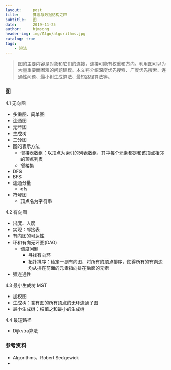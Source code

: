 ```yaml
---
layout:     post
title:      算法与数据结构之四
subtitle:   图
date:       2019-11-25
author:     bjmsong
header-img: img/Algo/algorithms.jpg
catalog: true
tags:
    - 算法
---
```

>图的主要内容是对象和它们的连接，连接可能有权重和方向。利用图可以为大量重要而困难的问题建模。本文将介绍深度优先搜索、广度优先搜索、连通性问题、最小树生成算法、最短路径算法等。

### 图
4.1 无向图
- 多重图、简单图
- 连通图
- 无环图
- 生成树
- 二分图
- 图的表示方法
    - 邻接表数组：以顶点为索引的列表数组，其中每个元素都是和该顶点相邻的顶点列表
    - 邻接集
- DFS 
- BFS
- 连通分量
    - dfs
- 符号图 
    - 顶点名为字符串

4.2 有向图
- 出度、入度
- 实现：邻接表
- 有向图的可达性
- 环和有向无环图(DAG)
    - 调度问题
        - 寻找有向环
        - 拓扑排序：给定一副有向图，将所有的顶点排序，使得所有的有向边均从排在前面的元素指向排在后面的元素
- 强连通性

4.3 最小生成树 MST
- 加权图
- 生成树：含有图的所有顶点的无环连通子图
- 最小生成树：权值之和最小的生成树

4.4 最短路径
- Dijkstra算法


### 参考资料
- Algorithms，Robert Sedgewick
- 
